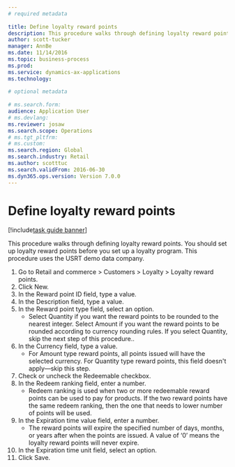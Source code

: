 ```yaml
--- 
# required metadata 
 
title: Define loyalty reward points
description: This procedure walks through defining loyalty reward points. 
author: scott-tucker
manager: AnnBe 
ms.date: 11/14/2016
ms.topic: business-process 
ms.prod:  
ms.service: dynamics-ax-applications 
ms.technology:  
 
# optional metadata 
 
# ms.search.form:   
audience: Application User 
# ms.devlang:  
ms.reviewer: josaw
ms.search.scope: Operations 
# ms.tgt_pltfrm:  
# ms.custom:  
ms.search.region: Global
ms.search.industry: Retail
ms.author: scotttuc
ms.search.validFrom: 2016-06-30 
ms.dyn365.ops.version: Version 7.0.0 
---
```

# Define loyalty reward points

[!include[task guide banner](../includes/task-guide-banner.md)]

This procedure walks through defining loyalty reward points. You should set up loyalty reward points before you set up a loyalty program. This procedure uses the USRT demo data company.

1. Go to Retail and commerce > Customers > Loyalty > Loyalty reward points.
2. Click New.
3. In the Reward point ID field, type a value.
4. In the Description field, type a value.
5. In the Reward point type field, select an option.
    * Select Quantity if you want the reward points to be rounded to the nearest integer. Select Amount if you want the reward points to be rounded according to currency rounding rules. If you select Quantity, skip the next step of this procedure..  
6. In the Currency field, type a value.
    * For Amount type reward points, all points issued will have the selected currency. For Quantity type reward points, this field doesn't apply—skip this step.  
7. Check or uncheck the Redeemable checkbox.
8. In the Redeem ranking field, enter a number.
    * Redeem ranking is used when two or more redeemable reward points can be used to pay for products. If the two reward points have the same redeem ranking, then the one that needs to lower number of points will be used.  
9. In the Expiration time value field, enter a number.
    * The reward points will expire the specified number of days, months, or years after when the points are issued. A value of ‘0’ means the loyalty reward points will never expire.  
10. In the Expiration time unit field, select an option.
11. Click Save.

